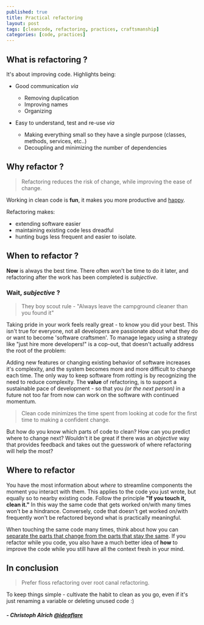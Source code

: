 ```yaml
---
published: true
title: Practical refactoring
layout: post
tags: [cleancode, refactoring, practices, craftsmanship]
categories: [code, practices]
---
```

## What is refactoring ?

It's about improving code. Highlights being:

* Good communication _via_
  * Removing duplication 
  * Improving names
  * Organizing

* Easy to understand, test and re-use _via_
  * Making everything small so they have a single purpose (classes, methods, services, etc..) 
  * Decoupling and minimizing the number of dependencies

## Why refactor ?

> Refactoring reduces the risk of change, while improving the ease of change.

Working in clean code is **fun**, it makes you more productive and [happy](http://stackoverflow.com/research/developer-survey-2016#developers-who-code-are-happy-developers).

Refactoring makes:

* extending software easier
* maintaining existing code less dreadful
* hunting bugs less frequent and easier to isolate. 

## When to refactor ?

**Now** is always the best time. There often won't be time to do it later, and refactoring after the work has been completed is _subjective_.

### Wait, _subjective_ ?

> They boy scout rule - "Always leave the campground cleaner than you found it"

Taking pride in your work feels really great - to know you did your best. This isn't true for everyone, not all developers are passionate about what they do or want to become 'software craftsmen'. To manage legacy using a strategy like "just hire more developers!" is a cop-out, that doesn't actually address the root of the problem: 

Adding new features or changing existing behavior of software increases it's complexity, and the system becomes more and more difficult to change each time. The only way to keep software from rotting is by recognizing the need to reduce complexity. The **value** of refactoring, is to support a sustainable pace of development - so that you _(or the next person)_ in a future not too far from now can work on the software with continued momentum.

> Clean code minimizes the time spent from looking at code for the first time to making a confident change.

But how do you know which parts of code to clean? How can you predict where to change next? Wouldn't it be great if there was an *objective* way that provides feedback and takes out the guesswork of where refactoring will help the most?

## Where to refactor

You have the most information about *where* to streamline components the moment you interact with them. This applies to the code you just wrote, but equally so to nearby existing code. Follow the principle **"If you touch it, clean it."** In this way the same code that gets worked on/with many times won't be a hindrance. Conversely, code that doesn't get worked on/with frequently won't be refactored beyond what is practically meaningful.

When touching the same code many times, think about how you can [separate the parts that change from the parts that stay the same](https://en.wikipedia.org/wiki/Open/closed_principle). If you refactor while you code, you also have a much better idea of **how** to improve the code while you still have all the context fresh in your mind.

## In conclusion

> Prefer floss refactoring over root canal refactoring.

To keep things simple - cultivate the habit to clean as you go, even if it's just renaming a variable or deleting unused code :)

##### - Christoph Alrich [@ideaflare](https://twitter.com/ideaflare)